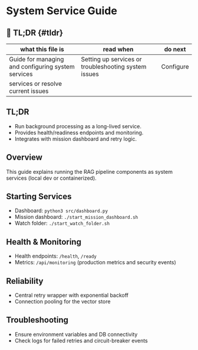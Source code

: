 # System Service Guide

## 🔎 TL;DR {#tldr}

| what this file is | read when | do next |
|---|---|---|
| Guide for managing and configuring system services | Setting up services or troubleshooting system issues | Configure
services or resolve current issues |

## TL;DR

- Run background processing as a long-lived service.
- Provides health/readiness endpoints and monitoring.
- Integrates with mission dashboard and retry logic.

## Overview

This guide explains running the RAG pipeline components as system services (local dev or containerized).

## Starting Services

- Dashboard: `python3 src/dashboard.py`
- Mission dashboard: `./start_mission_dashboard.sh`
- Watch folder: `./start_watch_folder.sh`

## Health & Monitoring

- Health endpoints: `/health`, `/ready`
- Metrics: `/api/monitoring` (production metrics and security events)

## Reliability

- Central retry wrapper with exponential backoff
- Connection pooling for the vector store

## Troubleshooting

- Ensure environment variables and DB connectivity
- Check logs for failed retries and circuit-breaker events

